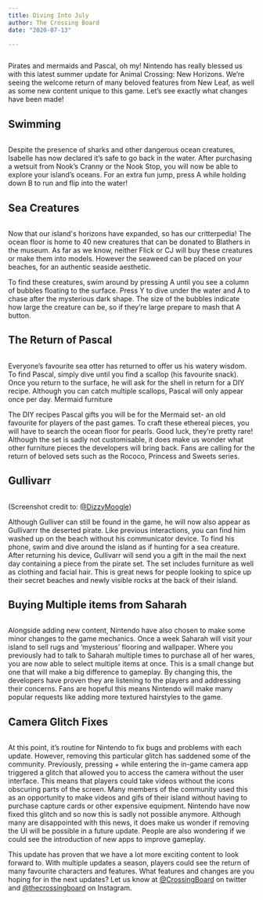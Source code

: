 ```yaml
---
title: Diving Into July
author: The Crossing Board
date: "2020-07-13"

---
```

<div class="image-center">
<img src="../images/posts/13072020/image1.jpg" alt="" />
</div>

Pirates and mermaids and Pascal, oh my! Nintendo has really blessed us with this latest summer update for Animal Crossing: New Horizons. We’re seeing the welcome return of many beloved features from New Leaf, as well as some new content unique to this game. Let’s see exactly what changes have been made!

## Swimming 
<div class="image-center">
<img src="../images/posts/13072020/image2.jpg" alt="" />
</div>

Despite the presence of sharks and other dangerous ocean creatures, Isabelle has now declared it’s safe to go back in the water. After purchasing a wetsuit from Nook’s Cranny or the Nook Stop, you will now be able to explore your island’s oceans. For an extra fun jump, press A while holding down B to run and flip into the water!

## Sea Creatures
<div class="image-center">
<img src="../images/posts/13072020/image3.jpg" alt="" />
</div>

Now that our island's horizons have expanded, so has our critterpedia! The ocean floor is home to 40 new creatures that can be donated to Blathers in the museum. As far as we know, neither Flick or CJ will buy these creatures or make them into models. However the seaweed can be placed on your beaches, for an authentic seaside aesthetic. 

To find these creatures, swim around by pressing A until you see a column of bubbles floating to the surface. Press Y to dive under the water and A to chase after the mysterious dark shape. The size of the bubbles indicate how large the creature can be, so if they’re large prepare to mash that A button. 

## The Return of Pascal
<div class="image-center">
<img src="../images/posts/13072020/image4.jpg" alt="" />
</div>

Everyone’s favourite sea otter has returned to offer us his watery wisdom. To find Pascal, simply dive until you find a scallop (his favourite snack). Once you return to the surface, he will ask for the shell in return for a DIY recipe. Although you can catch multiple scallops, Pascal will only appear once per day.
Mermaid furniture 

The DIY recipes Pascal gifts you will be for the Mermaid set- an old favourite for players of the past games. To craft these ethereal pieces, you will have to search the ocean floor for pearls. Good luck, they’re pretty rare! 
Although the set is sadly not customisable, it does make us wonder what other furniture pieces the developers will bring back. Fans are calling for the return of beloved sets such as the Rococo, Princess and Sweets series.

## Gullivarr
<div class="image-center">
<img src="../images/posts/13072020/image5.jpg" alt="" />
</div>
<p class="image-credit">(Screenshot credit to: <a href="https://twitter.com/DizzyMoogle" target="_blank">@DizzyMoogle</a>)</p>

Although Gulliver can still be found in the game, he will now also appear as Gullivarrr the deserted pirate. Like previous interactions, you can find him washed up on the beach without his communicator device. To find his phone, swim and dive around the island as if hunting for a sea creature. After returning his device, Gullivarr will send you a gift in the mail the next day containing a piece from the pirate set. The set includes furniture as well as clothing and facial hair. This is great news for people looking to spice up their secret beaches and newly visible rocks at the back of their island. 

## Buying Multiple items from Saharah 
<div class="image-center">
<img src="../images/posts/13072020/image6.jpg" alt="" />
</div>

Alongside adding new content, Nintendo have also chosen to make some minor changes to the game mechanics. Once a week Saharah will visit your island to sell rugs and ‘mysterious’ flooring and wallpaper. Where you previously had to talk to Saharah multiple times to purchase all of her wares, you are now able to select multiple items at once. This is a small change but one that will make a big difference to gameplay.
By changing this, the developers have proven they are listening to the players and addressing their concerns. Fans are hopeful this means Nintendo will make many popular requests like adding more textured hairstyles to the game. 

## Camera Glitch Fixes
<div class="image-center">
<img src="../images/posts/13072020/image7.jpg" alt="" />
</div>

At this point, it’s routine for Nintendo to fix bugs and problems with each update. However, removing this particular glitch has saddened some of the community. Previously, pressing + while entering the in-game camera app triggered a glitch that allowed you to access the camera without the user interface. This means that players could take videos without the icons obscuring parts of the screen. Many members of the community used this as an opportunity to make videos and gifs of their island without having to purchase capture cards or other expensive equipment. Nintendo have now fixed this glitch and so now this is sadly not possible anymore. 
Although many are disappointed with this news, it does make us wonder if removing the UI will be possible in a future update. People are also wondering if we could see the introduction of new apps to improve gameplay. 

This update has proven that we have a lot more exciting content to look forward to. With multiple updates a season, players could see the return of many favourite characters and features. What features and changes are you hoping for in the next updates? Let us know at [@CrossingBoard](https://twitter.com/crossingboard) on twitter and [@thecrossingboard](https://instagram.com/thecrossingboard) on Instagram. 
